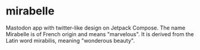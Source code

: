 # mirabelle
Mastodon app with twitter-like design on Jetpack Compose. The name Mirabelle is of French origin and means "marvelous". It is derived from the Latin word mirabilis, meaning "wonderous beauty".
